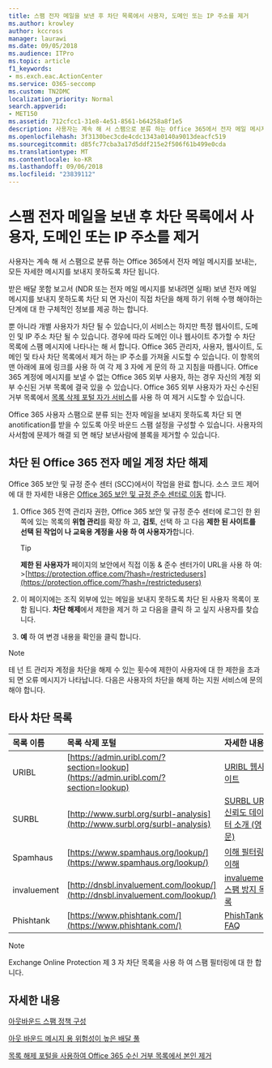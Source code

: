 ```yaml
---
title: 스팸 전자 메일을 보낸 후 차단 목록에서 사용자, 도메인 또는 IP 주소를 제거
ms.author: krowley
author: kccross
manager: laurawi
ms.date: 09/05/2018
ms.audience: ITPro
ms.topic: article
f1_keywords:
- ms.exch.eac.ActionCenter
ms.service: O365-seccomp
ms.custom: TN2DMC
localization_priority: Normal
search.appverid:
- MET150
ms.assetid: 712cfcc1-31e8-4e51-8561-b64258a8f1e5
description: 사용자는 계속 해 서 스팸으로 분류 하는 Office 365에서 전자 메일 메시지를 보내는, 모든 자세한 메시지를 보내지 못하도록 차단 됩니다.
ms.openlocfilehash: 3f3130bec3cde4cdc1343a0140a9013deacfc519
ms.sourcegitcommit: d85fc77cba3a17d5ddf215e2f506f61b499e0cda
ms.translationtype: MT
ms.contentlocale: ko-KR
ms.lasthandoff: 09/06/2018
ms.locfileid: "23839112"
---
```

# <a name="removing-a-user-domain-or-ip-address-from-a-block-list-after-sending-spam-email"></a>스팸 전자 메일을 보낸 후 차단 목록에서 사용자, 도메인 또는 IP 주소를 제거

사용자는 계속 해 서 스팸으로 분류 하는 Office 365에서 전자 메일 메시지를 보내는, 모든 자세한 메시지를 보내지 못하도록 차단 됩니다. 
  
받은 배달 못함 보고서 (NDR 또는 전자 메일 메시지를 보내려면 실패) 보낸 전자 메일 메시지를 보내지 못하도록 차단 되 면 자신이 직접 차단을 해제 하기 위해 수행 해야하는 단계에 대 한 구체적인 정보를 제공 하는 합니다.
  
뿐 아니라 개별 사용자가 차단 될 수 있습니다,이 서비스는 하지만 특정 웹사이트, 도메인 및 IP 주소 차단 될 수 있습니다. 경우에 따라 도메인 이나 웹사이트 추가할 수 차단 목록에 스팸 메시지에 나타나는 해 서 합니다. Office 365 관리자, 사용자, 웹사이트, 도메인 및 타사 차단 목록에서 제거 하는 IP 주소를 가져올 시도할 수 있습니다. 이 항목의 맨 아래에 표에 링크를 사용 하 여 각 제 3 자에 게 문의 하 고 지침을 따릅니다. Office 365 계정에 메시지를 보낼 수 없는 Office 365 외부 사용자, 하는 경우 자신의 계정 외부 수신된 거부 목록에 결국 있을 수 있습니다. Office 365 외부 사용자가 자신 수신된 거부 목록에서 [목록 삭제 포털 자가 서비스](https://technet.microsoft.com/library/mt661881%28v=exchg.150%29.aspx)를 사용 하 여 제거 시도할 수 있습니다.
  
Office 365 사용자 스팸으로 분류 되는 전자 메일을 보내지 못하도록 차단 되 면 anotification를 받을 수 있도록 아웃 바운드 스팸 설정을 구성할 수 있습니다. 사용자의 사서함에 문제가 해결 되 면 해당 보낸사람에 블록을 제거할 수 있습니다.
  
## <a name="unblock-a-blocked-office-365-email-account"></a>차단 된 Office 365 전자 메일 계정 차단 해제

Office 365 보안 및 규정 준수 센터 (SCC)에서이 작업을 완료 합니다. 소스 코드 제어에 대 한 자세한 내용은 [Office 365 보안 및 규정 준수 센터로 이동](go-to-the-securitycompliance-center.md) 합니다.

1. Office 365 전역 관리자 권한, Office 365 보안 및 규정 준수 센터에 로그인 한 왼쪽에 있는 목록의 **위협 관리**를 확장 하 고, **검토**, 선택 하 고 다음 **제한 된 사이트를 선택 된 작업이 나 교육용 계정을 사용 하 여 사용자가**합니다.
    
    > [!TIP]
    > **제한 된 사용자가** 페이지의 보안에서 직접 이동 &amp; 준수 센터가이 URL을 사용 하 여: >[https://protection.office.com/?hash=/restrictedusers](https://protection.office.com/?hash=/restrictedusers)

2. 이 페이지에는 조직 외부에 있는 메일을 보내지 못하도록 차단 된 사용자 목록이 포함 됩니다.  **차단 해제**에서 제한을 제거 하 고 다음을 클릭 하 고 싶지 사용자를 찾습니다.

3. **예** 하 여 변경 내용을 확인을 클릭 합니다. 
    
> [!NOTE]
> 테 넌 트 관리자 계정을 차단을 해제 수 있는 횟수에 제한이 사용자에 대 한 제한을 초과 되 면 오류 메시지가 나타납니다. 다음은 사용자의 차단을 해제 하는 지원 서비스에 문의 해야 합니다. 
  
## <a name="third-party-block-lists"></a>타사 차단 목록

|**목록 이름**|**목록 삭제 포털**|**자세한 내용**|
|:-----|:-----|:-----|
|URIBL  <br/> |[https://admin.uribl.com/?section=lookup](https://admin.uribl.com/?section=lookup) <br/> |[URIBL 웹사이트](https://uribl.com/) <br/> |
|SURBL  <br/> |[http://www.surbl.org/surbl-analysis](http://www.surbl.org/surbl-analysis) <br/> |[SURBL URI 신뢰도 데이터 소개 (영문)](http://www.surbl.org/) <br/> |
|Spamhaus  <br/> |[https://www.spamhaus.org/lookup/](https://www.spamhaus.org/lookup/) <br/> |[이해 필터링 이해](https://www.spamhaus.org/whitepapers/dnsbl_function/) <br/> |
|invaluement  <br/> |[http://dnsbl.invaluement.com/lookup/](http://dnsbl.invaluement.com/lookup/) <br/> |[invaluement 스팸 방지 목록](http://dnsbl.invaluement.com/) <br/> |
|Phishtank  <br/> |[https://www.phishtank.com/](https://www.phishtank.com/) <br/> |[PhishTank FAQ](https://www.phishtank.com/faq.php) <br/> |
   
> [!NOTE]
> Exchange Online Protection 제 3 자 차단 목록을 사용 하 여 스팸 필터링에 대 한 합니다. 
   
## <a name="for-more-information"></a>자세한 내용

[아웃바운드 스팸 정책 구성](configure-the-outbound-spam-policy.md)
  
[아웃 바운드 메시지 용 위험성이 높은 배달 풀](high-risk-delivery-pool-for-outbound-messages.md)

[목록 해제 포털을 사용하여 Office 365 수신 거부 목록에서 본인 제거](use-the-delist-portal-to-remove-yourself-from-the-office-365-blocked-senders-lis.md)
  

  

